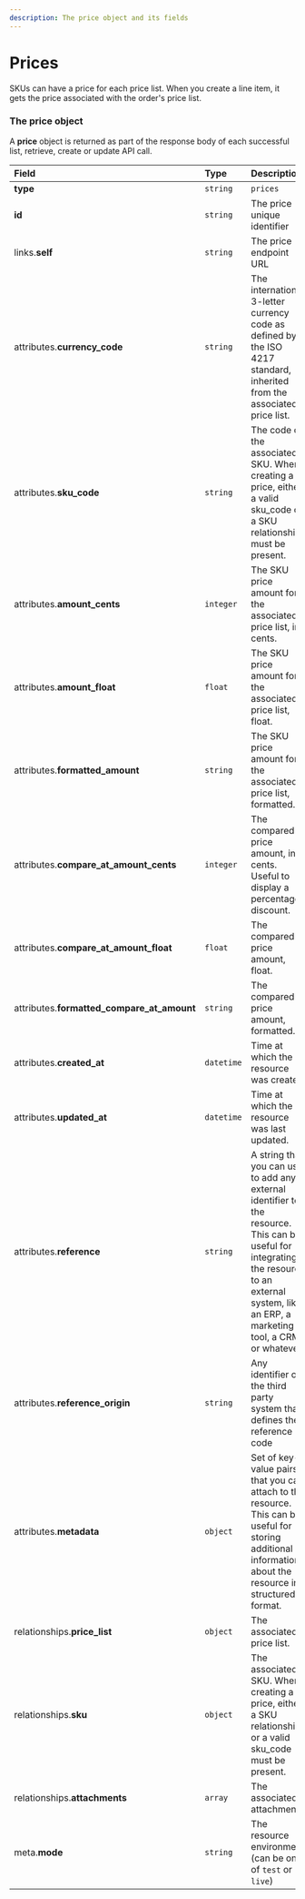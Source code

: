 ```yaml
---
description: The price object and its fields
---
```


# Prices

SKUs can have a price for each price list. When you create a line item, it gets the price associated with the order's price list.


### The price object

A **price** object is returned as part of the response body of each successful list, retrieve, create or update API call.

| Field | Type | Description |
| :--- | :--- | :--- |
| **type** | `string` | `prices` |
| **id** | `string` | The price unique identifier |
| links.**self** | `string` | The price endpoint URL |
| attributes.**currency_code** | `string` | The international 3-letter currency code as defined by the ISO 4217 standard, inherited from the associated price list. |
| attributes.**sku_code** | `string` | The code of the associated SKU. When creating a price, either a valid sku_code or a SKU relationship must be present. |
| attributes.**amount_cents** | `integer` | The SKU price amount for the associated price list, in cents. |
| attributes.**amount_float** | `float` | The SKU price amount for the associated price list, float. |
| attributes.**formatted_amount** | `string` | The SKU price amount for the associated price list, formatted. |
| attributes.**compare_at_amount_cents** | `integer` | The compared price amount, in cents. Useful to display a percentage discount. |
| attributes.**compare_at_amount_float** | `float` | The compared price amount, float. |
| attributes.**formatted_compare_at_amount** | `string` | The compared price amount, formatted. |
| attributes.**created_at** | `datetime` | Time at which the resource was created. |
| attributes.**updated_at** | `datetime` | Time at which the resource was last updated. |
| attributes.**reference** | `string` | A string that you can use to add any external identifier to the resource. This can be useful for integrating the resource to an external system, like an ERP, a marketing tool, a CRM, or whatever. |
| attributes.**reference_origin** | `string` | Any identifier of the third party system that defines the reference code |
| attributes.**metadata** | `object` | Set of key-value pairs that you can attach to the resource. This can be useful for storing additional information about the resource in a structured format. |
| relationships.**price_list** | `object` | The associated price list. |
| relationships.**sku** | `object` | The associated SKU. When creating a price, either a SKU relationship or a valid sku_code must be present. |
| relationships.**attachments** | `array` | The associated attachments. |
| meta.**mode** | `string` | The resource environment \(can be one of `test` or `live`\) |

